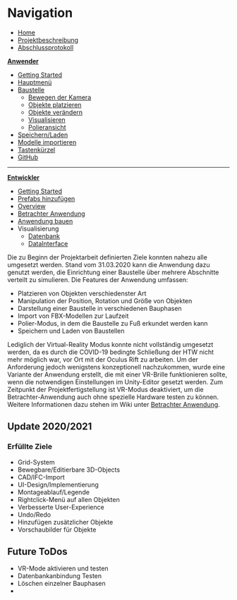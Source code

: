 # **Navigation**  

* [Home](Home.md)  
* [Projektbeschreibung](Projektbeschreibung.md)  <!-- Passend zur Readme (gleich?) -->
* [Abschlussprotokoll](Abschlussprotokoll.md)

**[Anwender](Anwender.md)**  <!-- Unterscheidung der Doku zwischen Anw und Dev -->
* [Getting Started](GettingStartedUser.md)
* [Hauptmenü](Hauptmenü.md)  
* [Baustelle](Baustelle.md)  
  * [Bewegen der Kamera](Bewegen-der-Kamera.md)
  * [Objekte platzieren](Objekte-platzieren.md)
  * [Objekte verändern](Objekte-verändern.md)
  * [Visualisieren](Fahrzeugdaten-visualisieren.md)
  * [Polieransicht](Polieransicht.md)
* [Speichern/Laden](Speichern-und-Laden.md)
* [Modelle importieren](Modelle-importieren.md)
* [Tastenkürzel](Tastenkürzel.md)
* [GitHub](Github.md)

***

**[Entwickler](Entwickler.md)**  
* [Getting Started](GettingStartedDev.md)
* [Prefabs hinzufügen](Prefabs-hinzufügen.md)
* [Overview](Overview.md)
* [Betrachter Anwendung](Betrachter-Anwendung.md)
* [Anwendung bauen](Anwendung-bauen.md)
* Visualisierung   
  * [Datenbank](Datenbank.md)
  * [DataInterface](DataInterface.md)


Die zu Beginn der Projektarbeit definierten Ziele konnten nahezu alle umgesetzt werden. Stand vom 31.03.2020 kann die Anwendung dazu genutzt werden, die Einrichtung einer Baustelle über mehrere Abschnitte verteilt zu simulieren. 
Die Features der Anwendung umfassen:
* Platzieren von Objekten verschiedenster Art
* Manipulation der Position, Rotation und Größe von Objekten
* Darstellung einer Baustelle in verschiedenen Bauphasen
* Import von FBX-Modellen zur Laufzeit
* Polier-Modus, in dem die Baustelle zu Fuß erkundet werden kann
* Speichern und Laden von Baustellen

Lediglich der Virtual-Reality Modus konnte nicht vollständig umgesetzt werden, da es durch die COVID-19 bedingte Schließung der HTW nicht mehr möglich war, vor Ort mit der Oculus Rift zu arbeiten. Um der Anforderung jedoch wenigstens konzeptionell nachzukommen, wurde eine Variante der Anwendung erstellt, die mit einer VR-Brille funktionieren sollte, wenn die notwendigen Einstellungen im Unity-Editor gesetzt werden. Zum Zeitpunkt der Projektfertigstellung ist VR-Modus deaktiviert, um die Betrachter-Anwendung auch ohne spezielle Hardware testen zu können. Weitere Informationen dazu stehen im Wiki unter [Betrachter Anwendung](Betrachter-Anwendung.md).

## Update 2020/2021
### Erfüllte Ziele
* Grid-System
* Bewegbare/Editierbare 3D-Objects 
* CAD/IFC-Import
* UI-Design/Implementierung
* Montageablauf/Legende
* Rightclick-Menü auf allen Objekten
* Verbesserte User-Experience
* Undo/Redo
* Hinzufügen zusätzlicher Objekte
* Vorschaubilder für Objekte


## Future ToDos
* VR-Mode aktivieren und testen
* Datenbankanbindung Testen
* Löschen einzelner Bauphasen
* 